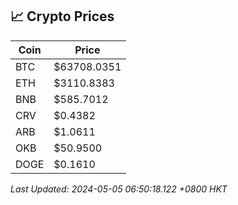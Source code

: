 ## 📈 Crypto Prices

| Coin | Price |
| ---- | ----- |
| BTC | $63708.0351 |
| ETH | $3110.8383 |
| BNB | $585.7012 |
| CRV | $0.4382 |
| ARB | $1.0611 |
| OKB | $50.9500 |
| DOGE | $0.1610 |

_Last Updated: 2024-05-05 06:50:18.122 +0800 HKT_